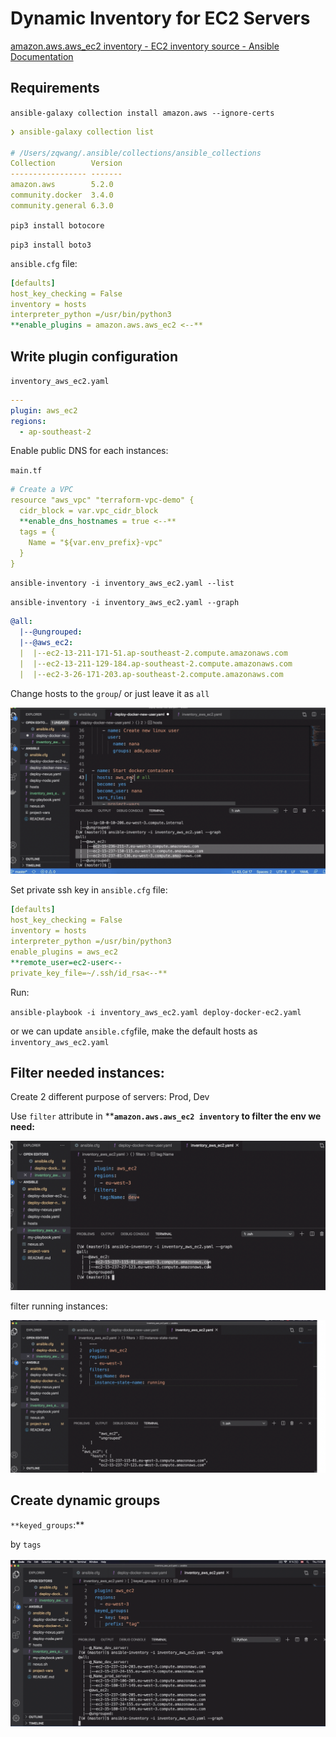 # Dynamic Inventory for EC2 Servers

[amazon.aws.aws_ec2 inventory - EC2 inventory source - Ansible Documentation](https://docs.ansible.com/ansible/latest/collections/amazon/aws/aws_ec2_inventory.html)

## Requirements

`ansible-galaxy collection install amazon.aws --ignore-certs`

```yaml
❯ ansible-galaxy collection list

# /Users/zqwang/.ansible/collections/ansible_collections
Collection        Version
----------------- -------
amazon.aws        5.2.0  
community.docker  3.4.0  
community.general 6.3.0
```

`pip3 install botocore`

`pip3 install boto3`

`ansible.cfg` file:

```yaml
[defaults]
host_key_checking = False
inventory = hosts 
interpreter_python =/usr/bin/python3
**enable_plugins = amazon.aws.aws_ec2 <--**
```

## Write plugin configuration

`inventory_aws_ec2.yaml`

```yaml
---
plugin: aws_ec2
regions: 
  - ap-southeast-2
```

Enable public DNS for each instances:

`main.tf`

```yaml
# Create a VPC
resource "aws_vpc" "terraform-vpc-demo" {
  cidr_block = var.vpc_cidr_block
  **enable_dns_hostnames = true <--**
  tags = {
    Name = "${var.env_prefix}-vpc"
  }
}
```

`ansible-inventory -i inventory_aws_ec2.yaml --list`

`ansible-inventory -i inventory_aws_ec2.yaml --graph`

```yaml
@all:
  |--@ungrouped:
  |--@aws_ec2:
  |  |--ec2-13-211-171-51.ap-southeast-2.compute.amazonaws.com
  |  |--ec2-13-211-129-184.ap-southeast-2.compute.amazonaws.com
  |  |--ec2-3-26-171-203.ap-southeast-2.compute.amazonaws.com
```

Change hosts to the `group`/ or just leave it as `all`

<img src="./images/inventory1.png">

Set private ssh key in `ansible.cfg` file:

```yaml
[defaults]
host_key_checking = False
inventory = hosts 
interpreter_python =/usr/bin/python3
enable_plugins = aws_ec2
**remote_user=ec2-user<--
private_key_file=~/.ssh/id_rsa<--**
```

Run:

`ansible-playbook -i inventory_aws_ec2.yaml deploy-docker-ec2.yaml`


or we can update `ansible.cfg`file, make the default hosts as `inventory_aws_ec2.yaml`


## Filter needed instances:

Create 2 different purpose of servers: Prod, Dev


Use `filter` attribute in ****`amazon.aws.aws_ec2 inventory` to filter the env we need:**

<img src="./images/inventory2.png">

filter running instances:

<img src="./images/inventory3.png">

## Create dynamic groups

`**keyed_groups`:**

by `tags`

<img src="./images/inventory4.png">